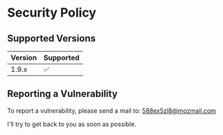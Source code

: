 # Security Policy

## Supported Versions

| Version | Supported          |
| ------- | ------------------ |
| 1.9.x   | :white_check_mark: |

## Reporting a Vulnerability

To report a vulnerability, please send a mail to: 588ex5zl8@mozmail.com

I'll try to get back to you as soon as possible.
